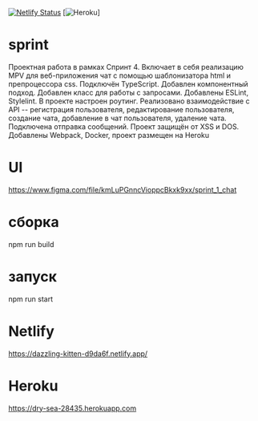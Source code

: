 [![Netlify Status](https://api.netlify.com/api/v1/badges/359cc3ab-5371-48ea-9862-a5dad6a7d8bb/deploy-status)](https://app.netlify.com/sites/dazzling-kitten-d9da6f/deploys)
[![Heroku](https://heroku-badge.herokuapp.com/?app=dry-sea-28435)]
# sprint
Проектная работа в рамках Спринт 4. Включает в себя реализацию MPV для веб-приложения чат с помощью шаблонизатора html и препроцессора css. Подключён TypeScript. Добавлен компонентный подход. Добавлен класс для работы с запросами. Добавлены ESLint, Stylelint. В проекте настроен роутинг. Реализовано взаимодействие с API -- регистрация пользователя, редактирование пользователя, создание чата, добавление в чат пользователя, удаление чата. Подключена отправка сообщений. Проект защищён от XSS и DOS. Добавлены Webpack, Docker, проект размещен на Heroku
# UI
https://www.figma.com/file/kmLuPGnncVioppcBkxk9xx/sprint_1_chat
# сборка
npm run build 
# запуск
npm run start
# Netlify
https://dazzling-kitten-d9da6f.netlify.app/

# Heroku
https://dry-sea-28435.herokuapp.com
